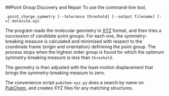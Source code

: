 ##Point Group Discovery and Repair
To use the command-line tool,

``
point_charge_symmetry [--tolerance threshold] [--output filename] [-v] molecule.xyz``

The program reads the molecular geometry in [XYZ](http://openbabel.org/wiki/XYZ_(format)) format, and then tries a succession of candidate point groups. For each one, the symmetry-breaking measure is calculated and minimised with respect to the coordinate frame (origin and orientation) definining the point group. The process stops when the highest order group is found for which the optimum symmetry-breaking measure is less than `threshold`.

The geometry is then adjusted with the least-motion displacement that brings the symmetry-breaking measure to zero.

The convenience script `pubchem-xyz.py` does a search by name on [PubChem](https://pubchem.ncbi.nlm.nih.gov), and creates XYZ files for any matching structures.